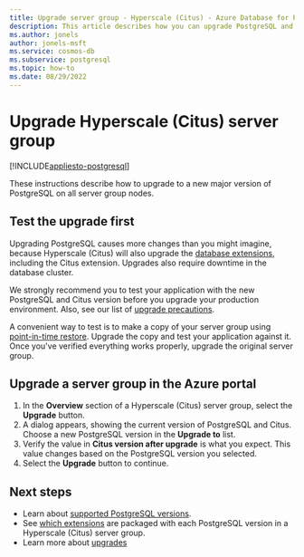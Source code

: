 ```yaml
---
title: Upgrade server group - Hyperscale (Citus) - Azure Database for PostgreSQL
description: This article describes how you can upgrade PostgreSQL and Citus in Azure Database for PostgreSQL - Hyperscale (Citus).
ms.author: jonels
author: jonels-msft
ms.service: cosmos-db
ms.subservice: postgresql
ms.topic: how-to
ms.date: 08/29/2022
---
```


# Upgrade Hyperscale (Citus) server group

[!INCLUDE[appliesto-postgresql](../includes/appliesto-postgresql.md)]

These instructions describe how to upgrade to a new major version of PostgreSQL
on all server group nodes.

## Test the upgrade first

Upgrading PostgreSQL causes more changes than you might imagine, because
Hyperscale (Citus) will also upgrade the [database
extensions](reference-extensions.md), including the Citus extension. Upgrades
also require downtime in the database cluster.

We strongly recommend you to test your application with the new PostgreSQL and
Citus version before you upgrade your production environment.  Also, see
our list of [upgrade precautions](concepts-upgrade.md).

A convenient way to test is to make a copy of your server group using
[point-in-time restore](concepts-backup.md#restore). Upgrade the
copy and test your application against it. Once you've verified everything
works properly, upgrade the original server group.

## Upgrade a server group in the Azure portal

1. In the **Overview** section of a Hyperscale (Citus) server group, select the
   **Upgrade** button.
1. A dialog appears, showing the current version of PostgreSQL and Citus.
   Choose a new PostgreSQL version in the **Upgrade to** list.
1. Verify the value in **Citus version after upgrade** is what you expect.
   This value changes based on the PostgreSQL version you selected.
1. Select the **Upgrade** button to continue.

## Next steps

* Learn about [supported PostgreSQL versions](reference-versions.md).
* See [which extensions](reference-extensions.md) are packaged with
  each PostgreSQL version in a Hyperscale (Citus) server group.
* Learn more about [upgrades](concepts-upgrade.md)
